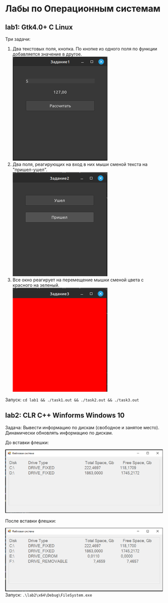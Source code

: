 <h1>Лабы по Операционным системам<br></h1>
<h2>lab1: Gtk4.0+ C Linux<br></h2>
  <p>Три задачи: <ol>
     <li>Два текстовых поля, кнопка. По кнопке из одного поля по функции добавляется значение в другое.</li>
    <img src="https://github.com/SynI20N/IT/blob/systems/lab1/images/task1.png">
     <li>Два поля, реагирующих на вход в них мыши сменой текста на "пришел-ушел".</li>
    <img src="https://github.com/SynI20N/IT/blob/systems/lab1/images/task2.png">
     <li>Все окно реагирует на перемещение мышки сменой цвета с красного на зеленый.</li>
    <img src="https://github.com/SynI20N/IT/blob/systems/lab1/images/task3.png">
    </ol>
    Запуск: <code>cd lab1 && ./task1.out && ./task2.out && ./task3.out</code>
  </p>
<h2>lab2: CLR C++ Winforms Windows 10<br></h2>
  <p>Задача: Вывести информацию по дискам (свободное и занятое место). Динамически обновлять информацию по дискам. <br>
    <p>До вставки флешки:</p>
    <img src="https://github.com/SynI20N/IT/blob/systems/lab2/Images/drives.PNG">
    <p>После вставки флешки:</p>
    <img src="https://github.com/SynI20N/IT/blob/systems/lab2/Images/drives_upd.PNG"><br>
    Запуск: <code>.\lab2\x64\Debug\FileSystem.exe</code>
  </p>

